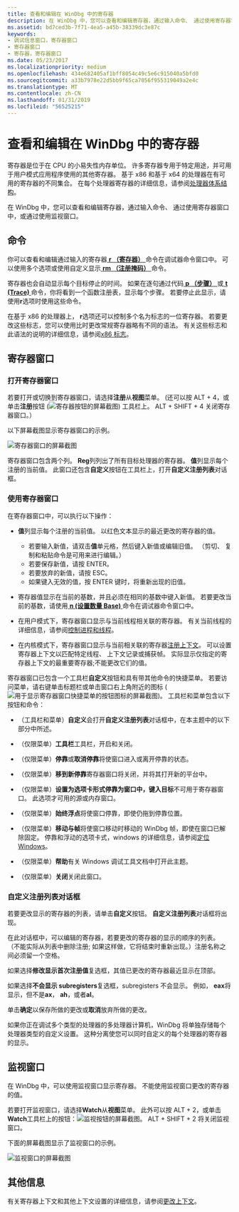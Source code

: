 ```yaml
---
title: 查看和编辑在 WinDbg 中的寄存器
description: 在 WinDbg 中，您可以查看和编辑寄存器，通过输入命令、 通过使用寄存器窗口中，或通过使用监视窗口。
ms.assetid: bd7ced3b-7f71-4ea5-a45b-38339dc3e87c
keywords:
- 调试信息窗口，寄存器窗口
- 寄存器窗口
- 寄存器，寄存器窗口
ms.date: 05/23/2017
ms.localizationpriority: medium
ms.openlocfilehash: 434e682405af1bff8054c49c5e6c915040a5bfd0
ms.sourcegitcommit: a33b7978e22d5bb9f65ca7056f955319049a2e4c
ms.translationtype: MT
ms.contentlocale: zh-CN
ms.lasthandoff: 01/31/2019
ms.locfileid: "56525215"
---
```

# <a name="viewing-and-editing-registers-in-windbg"></a>查看和编辑在 WinDbg 中的寄存器


寄存器是位于在 CPU 的小易失性内存单位。 许多寄存器专用于特定用途，并可用于用户模式应用程序使用的其他寄存器。 基于 x86 和基于 x64 的处理器在有可用的寄存器的不同集合。 在每个处理器寄存器的详细信息，请参阅[处理器体系结构](processor-architecture.md)。

在 WinDbg 中，您可以查看和编辑寄存器，通过输入命令、 通过使用寄存器窗口中，或通过使用监视窗口。

## <a name="span-idcommandsspanspan-idcommandsspanspan-idcommandsspancommands"></a><span id="Commands"></span><span id="commands"></span><span id="COMMANDS"></span>命令


你可以查看和编辑通过输入的寄存器[ **r （寄存器）** ](r--registers-.md)命令在调试器命令窗口中。 可以使用多个选项或使用自定义显示[ **rm （注册掩码）** ](rm--register-mask-.md)命令。

寄存器也会自动显示每个目标停止的时间。 如果在逐句通过代码[ **p （步骤）** ](p--step-.md)或[ **t (Trace)** ](t--trace-.md)命令，你将看到一个函数注册表，显示每个步骤。 若要停止此显示，请使用**r**选项时使用这些命令。

在基于 x86 的处理器上， **r**选项还可以控制多个名为标志的一位寄存器。 若要更改这些标志，您可以使用比时更改常规寄存器略有不同的语法。 有关这些标志和此语法的说明的详细信息，请参阅[x86 标志](x86-architecture.md#x86-flags)。

## <a name="span-idtheregisterswindowspanspan-idtheregisterswindowspanspan-idtheregisterswindowspanthe-registers-window"></a><span id="The_Registers_Window"></span><span id="the_registers_window"></span><span id="THE_REGISTERS_WINDOW"></span>寄存器窗口


### <a name="span-idopeningtheregisterswindowspanspan-idopeningtheregisterswindowspanspan-idopeningtheregisterswindowspanopening-the-registers-window"></a><span id="Opening_the_Registers_Window"></span><span id="opening_the_registers_window"></span><span id="OPENING_THE_REGISTERS_WINDOW"></span>打开寄存器窗口

若要打开或切换到寄存器窗口，请选择**注册**从**视图**菜单。 (还可以按 ALT + 4，或单击**注册**按钮 (![寄存器按钮的屏幕截图](images/tbreg.png)) 工具栏上。 ALT + SHIFT + 4 关闭寄存器窗口。）

以下屏幕截图显示寄存器窗口的示例。

![寄存器窗口的屏幕截图](images/window-registers.png)

寄存器窗口包含两个列。 **Reg**列列出了所有目标处理器的寄存器。 **值**列显示每个注册的当前值。 此窗口还包含**自定义**按钮在工具栏上，打开**自定义注册列表**对话框。

### <a name="span-idusingtheregisterswindowspanspan-idusingtheregisterswindowspanspan-idusingtheregisterswindowspanusing-the-registers-window"></a><span id="Using_the_Registers_Window"></span><span id="using_the_registers_window"></span><span id="USING_THE_REGISTERS_WINDOW"></span>使用寄存器窗口

在寄存器窗口中，可以执行以下操作：

-   **值**列显示每个注册的当前值。 以红色文本显示的最近更改的寄存器的值。
    -   若要输入新值，请双击**值**单元格，然后键入新值或编辑旧值。 （剪切、 复制和粘贴命令是可用来进行编辑。）
    -   若要保存新值，请按 ENTER。
    -   若要放弃的新值，请按 ESC。
    -   如果键入无效的值，按 ENTER 键时，将重新出现的旧值。
-   寄存器值显示在当前的基数，并且必须在相同的基数中键入新值。 若要更改当前的基数，请使用[ **n (设置数量 Base)** ](n--set-number-base-.md)命令在调试器命令窗口中。

-   在用户模式下，寄存器窗口显示与当前线程相关联的寄存器。 有关当前线程的详细信息，请参阅[控制进程和线程](controlling-processes-and-threads.md)。

-   在内核模式下，寄存器窗口显示与当前相关联的寄存器[注册上下文](changing-contexts.md#register-context)。 可以设置寄存器上下文以匹配特定线程、 上下文记录或捕获帧。 实际显示仅指定的寄存器上下文的最重要寄存器;不能更改它们的值。

寄存器窗口已包含一个工具栏**自定义**按钮和具有带其他命令的快捷菜单。 若要访问菜单，请右键单击标题栏或单击窗口右上角附近的图标 (![用于显示寄存器窗口快捷菜单的按钮图标的屏幕截图](images/tbreg.png))。 工具栏和菜单包含以下按钮和命令：

-   （工具栏和菜单）**自定义**会打开**自定义注册列表**对话框中，在本主题中的以下部分中所述。

-   （仅限菜单）**工具栏**工具栏，开启和关闭。

-   （仅限菜单）**停靠**或**取消停靠**将使窗口进入或离开停靠的状态。

-   （仅限菜单）**移到新停靠**寄存器窗口将关闭，并将其打开新的平台中。

-   （仅限菜单）**设置为选项卡形式停靠为窗口中，键入目标**不可用于寄存器窗口。 此选项才可用的源或内存窗口。

-   （仅限菜单）**始终浮点**将使窗口停靠，即使仍拖到停靠位置。

-   （仅限菜单）**移动与帧**将使窗口移动时移动的 WinDbg 帧，即使在窗口已解除固定。 停靠和浮动的选项卡式，windows 的详细信息，请参阅[定位 Windows](positioning-the-windows.md)。

-   （仅限菜单）**帮助**有关 Windows 调试工具文档中打开此主题。

-   （仅限菜单）**关闭**关闭此窗口。

### <a name="span-idcustomizeregisterlistdialogboxspanspan-idcustomizeregisterlistdialogboxspancustomize-register-list-dialog-box"></a><span id="customize_register_list_dialog_box"></span><span id="CUSTOMIZE_REGISTER_LIST_DIALOG_BOX"></span>自定义注册列表对话框

若要更改显示的寄存器的列表，请单击**自定义**按钮。 **自定义注册列表**对话框将出现。

在此对话框中，可以编辑的寄存器，若要更改的寄存器的显示的顺序的列表。 （不能实际从列表中删除注册; 如果这样做，它将结束时重新出现。）注册名称之间必须留一个空格。

如果选择**修改显示首次注册值**复选框，其值已更改的寄存器最近显示在顶部。

如果选择**不会显示 subregisters**复选框，subregisters 不会显示。 例如， **eax**将显示，但不是**ax**， **ah**，或者**al**。

单击**确定**以保存所做的更改或**取消**放弃所做的更改。

如果你正在调试多个类型的处理器的多处理器计算机，WinDbg 将单独存储每个处理器类型的自定义设置。 这种分离使您可以同时自定义的每个处理器的寄存器的显示。

## <a name="span-idddkdebuggingbioscodedbgspanspan-idddkdebuggingbioscodedbgspanthe-watch-window"></a><span id="ddk_debugging_bios_code_dbg"></span><span id="DDK_DEBUGGING_BIOS_CODE_DBG"></span>监视窗口


在 WinDbg 中，可以使用监视窗口显示寄存器。 不能使用监视窗口更改的寄存器的值。

若要打开监视窗口，请选择**Watch**从**视图**菜单。 此外可以按 ALT + 2，或单击**Watch**工具栏上的按钮：![监视按钮的屏幕截图](images/tbwatch.png)。 ALT + SHIFT + 2 将关闭监视窗口。

下面的屏幕截图显示了监视窗口的示例。

![监视窗口的屏幕截图 ](images/window-watch.png)

## <a name="span-idadditionalinformationspanspan-idadditionalinformationspanadditional-information"></a><span id="additional_information"></span><span id="ADDITIONAL_INFORMATION"></span>其他信息


有关寄存器上下文和其他上下文设置的详细信息，请参阅[更改上下文](changing-contexts.md)。

 

 





